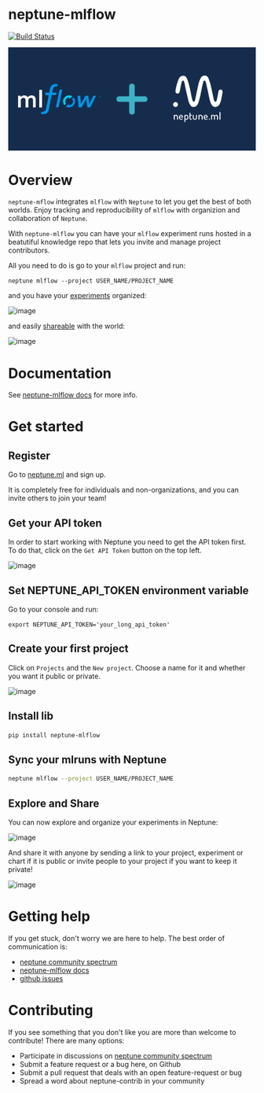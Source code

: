 # neptune-mlflow
[![Build Status](https://travis-ci.org/neptune-ml/neptune-mlflow.svg?branch=master)](https://travis-ci.org/neptune-ml/neptune-mlflow)

![mlflow neptune.ml integration](docs/_static/mlflow_neptuneml.png)

# Overview
`neptune-mflow` integrates `mlflow` with `Neptune` to let you get the best of both worlds.
Enjoy tracking and reproducibility of `mlflow` with organizion and collaboration of `Neptune`.

With `neptune-mlflow` you can have your `mlflow` experiment runs hosted in a beatutiful knowledge repo that lets you invite and manage project contributors. 

All you need to do is go to your `mlflow` project and run:

```
neptune mlflow --project USER_NAME/PROJECT_NAME
```

and you have your [experiments](https://ui.neptune.ml/jakub-czakon/mlflow-integration/experiments) organized:

![image](https://gist.githubusercontent.com/jakubczakon/f754769a39ea6b8fa9728ede49b9165c/raw/84068b5ff66719923006f798c21181cab6ec71df/mlflow_p1.png)

and easily [shareable](https://ui.neptune.ml/jakub-czakon/mlflow-integration/e/MLFLOW-10/output?path=artifacts%2F) with the world:

![image](https://gist.githubusercontent.com/jakubczakon/f754769a39ea6b8fa9728ede49b9165c/raw/2b3989499b90a93e75208d9f9df5fa537b82b7fd/mlflow_artifact.png)

# Documentation
See [neptune-mlflow docs](https://docs.neptune.ml/integrations/mlflow.html) for more info.

# Get started

## Register
Go to [neptune.ml](https://neptune.ml/?utm_source=github&utm_medium=repository&utm_campaign=integration-mlflow&utm_content=homepage) and sign up.

It is completely free for individuals and non-organizations, and you can invite others to join your team!

## Get your API token
In order to start working with Neptune you need to get the API token first.
To do that, click on the `Get API Token` button on the top left.

![image](https://gist.githubusercontent.com/jakubczakon/f754769a39ea6b8fa9728ede49b9165c/raw/e3776e605fea1fd5377c3ec748ba87b71cd8ef12/get_api_token.png)

## Set NEPTUNE_API_TOKEN environment variable
Go to your console and run:

```
export NEPTUNE_API_TOKEN='your_long_api_token'
```

## Create your first project
Click on `Projects` and the `New project`. Choose a name for it and whether you want it public or private.

![image](https://gist.githubusercontent.com/jakubczakon/f754769a39ea6b8fa9728ede49b9165c/raw/e3776e605fea1fd5377c3ec748ba87b71cd8ef12/new_project.png)

## Install lib

```bash
pip install neptune-mlflow
```

## Sync your mlruns with Neptune

```bash
neptune mlflow --project USER_NAME/PROJECT_NAME
```

## Explore and Share
You can now explore and organize your experiments in Neptune:

![image](https://gist.githubusercontent.com/jakubczakon/f754769a39ea6b8fa9728ede49b9165c/raw/84068b5ff66719923006f798c21181cab6ec71df/mlflow_p1.png)

And share it with anyone by sending a link to your project, experiment or chart if it is public
or invite people to your project if you want to keep it private!

![image](https://gist.githubusercontent.com/jakubczakon/f754769a39ea6b8fa9728ede49b9165c/raw/e3776e605fea1fd5377c3ec748ba87b71cd8ef12/invite.png)

# Getting help
If you get stuck, don't worry we are here to help.
The best order of communication is:

 * [neptune community spectrum](https://spectrum.chat/neptune-community)
 * [neptune-mlflow docs](https://docs.neptune.ml/integrations/mlflow.html)
 * [github issues](https://github.com/neptune-ml/neptune-mlflow/issues) 

# Contributing
If you see something that you don't like you are more than welcome to contribute!
There are many options:

  * Participate in discussions on [neptune community spectrum](https://spectrum.chat/neptune-community)
  * Submit a feature request or a bug here, on Github
  * Submit a pull request that deals with an open feature-request or bug
  * Spread a word about neptune-contrib in your community

